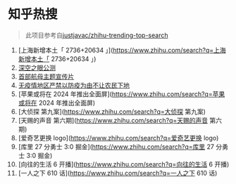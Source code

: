 # 知乎热搜

> 此项目参考自[justjavac/zhihu-trending-top-search](https://github.com/justjavac/zhihu-trending-top-search/blob/main/utils.ts)

<!-- BEGIN -->
  <!-- 最后更新时间:Sat Apr 23 2022 22:11:59 GMT+0000 (Coordinated Universal Time) -->
  1. [上海新增本土「 2736+20634 」](https://www.zhihu.com/search?q=上海新增本土「 2736+20634 」)
1. [深空之眼公测](https://www.zhihu.com/search?q=深空之眼公测)
1. [首部航母主题宣传片](https://www.zhihu.com/search?q=首部航母主题宣传片)
1. [无疫情地区严禁以防疫为由不让农民下地](https://www.zhihu.com/search?q=无疫情地区严禁以防疫为由不让农民下地)
1. [苹果或将在 2024 年推出全面屏](https://www.zhihu.com/search?q=苹果或将在 2024 年推出全面屏)
1. [大侦探 第九案](https://www.zhihu.com/search?q=大侦探 第九案)
1. [天赐的声音 第六期](https://www.zhihu.com/search?q=天赐的声音 第六期)
1. [爱奇艺更换 logo](https://www.zhihu.com/search?q=爱奇艺更换 logo)
1. [库里 27 分勇士 3:0 掘金](https://www.zhihu.com/search?q=库里 27 分勇士 3:0 掘金)
1. [向往的生活 6 开播](https://www.zhihu.com/search?q=向往的生活 6 开播)
1. [一人之下 610 话](https://www.zhihu.com/search?q=一人之下 610 话)
  <!-- END -->